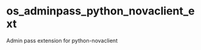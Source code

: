 os_adminpass_python_novaclient_ext
==================================

Admin pass extension for python-novaclient